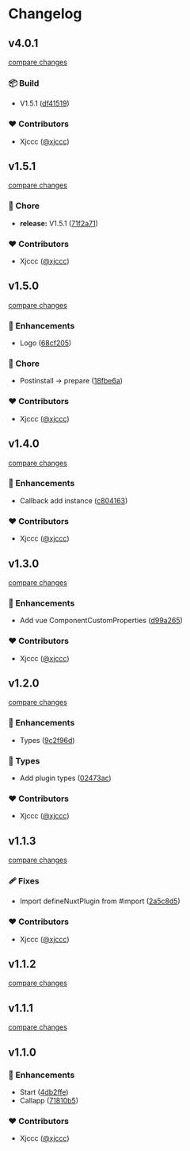 # Changelog


## v4.0.1

[compare changes](https://github.com/xjccc/nuxt-callapp/compare/v1.5.1...v4.0.1)

### 📦 Build

- V1.5.1 ([df41519](https://github.com/xjccc/nuxt-callapp/commit/df41519))

### ❤️ Contributors

- Xjccc ([@xjccc](https://github.com/xjccc))

## v1.5.1

[compare changes](https://github.com/xjccc/nuxt-callapp/compare/v1.5.0...v1.5.1)

### 🏡 Chore

- **release:** V1.5.1 ([71f2a71](https://github.com/xjccc/nuxt-callapp/commit/71f2a71))

### ❤️ Contributors

- Xjccc ([@xjccc](http://github.com/xjccc))

## v1.5.0

[compare changes](https://github.com/xjccc/nuxt-callapp/compare/v1.4.0...v1.5.0)

### 🚀 Enhancements

- Logo ([68cf205](https://github.com/xjccc/nuxt-callapp/commit/68cf205))

### 🏡 Chore

- Postinstall -> prepare ([18fbe6a](https://github.com/xjccc/nuxt-callapp/commit/18fbe6a))

### ❤️ Contributors

- Xjccc ([@xjccc](http://github.com/xjccc))

## v1.4.0

[compare changes](https://github.com/xjccc/nuxt-callapp/compare/v1.3.0...v1.4.0)

### 🚀 Enhancements

- Callback add instance ([c804163](https://github.com/xjccc/nuxt-callapp/commit/c804163))

### ❤️ Contributors

- Xjccc ([@xjccc](http://github.com/xjccc))

## v1.3.0

[compare changes](https://github.com/xjccc/nuxt-callapp/compare/v1.2.0...v1.3.0)

### 🚀 Enhancements

- Add vue ComponentCustomProperties ([d99a265](https://github.com/xjccc/nuxt-callapp/commit/d99a265))

### ❤️ Contributors

- Xjccc ([@xjccc](http://github.com/xjccc))

## v1.2.0

[compare changes](https://github.com/xjccc/nuxt-callapp/compare/v1.1.3...v1.2.0)

### 🚀 Enhancements

- Types ([9c2f96d](https://github.com/xjccc/nuxt-callapp/commit/9c2f96d))

### 🌊 Types

- Add plugin types ([02473ac](https://github.com/xjccc/nuxt-callapp/commit/02473ac))

### ❤️ Contributors

- Xjccc ([@xjccc](http://github.com/xjccc))

## v1.1.3

[compare changes](https://github.com/xjccc/nuxt-callapp/compare/v1.1.2...v1.1.3)

### 🩹 Fixes

- Import defineNuxtPlugin from #import ([2a5c8d5](https://github.com/xjccc/nuxt-callapp/commit/2a5c8d5))

### ❤️ Contributors

- Xjccc ([@xjccc](http://github.com/xjccc))

## v1.1.2

[compare changes](https://github.com/xjccc/nuxt-callapp/compare/v1.1.1...v1.1.2)

## v1.1.1

[compare changes](https://github.com/xjccc/nuxt-callapp/compare/v1.1.0...v1.1.1)

## v1.1.0


### 🚀 Enhancements

- Start ([4db2ffe](https://github.com/xjccc/nuxt-callapp/commit/4db2ffe))
- Callapp ([71810b5](https://github.com/xjccc/nuxt-callapp/commit/71810b5))

### ❤️ Contributors

- Xjccc ([@xjccc](http://github.com/xjccc))

